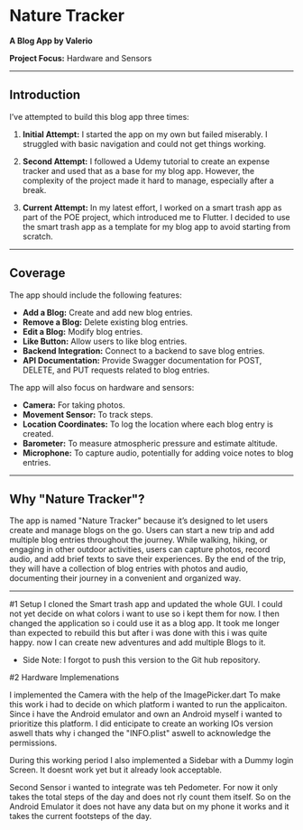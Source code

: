 # Nature Tracker

**A Blog App by Valerio**

**Project Focus:** Hardware and Sensors

---

## Introduction

I’ve attempted to build this blog app three times:

1. **Initial Attempt:** I started the app on my own but failed miserably. I struggled with basic navigation and could not get things working.
   
2. **Second Attempt:** I followed a Udemy tutorial to create an expense tracker and used that as a base for my blog app. However, the complexity of the project made it hard to manage, especially after a break.

3. **Current Attempt:** In my latest effort, I worked on a smart trash app as part of the POE project, which introduced me to Flutter. I decided to use the smart trash app as a template for my blog app to avoid starting from scratch.

---

## Coverage

The app should include the following features:

- **Add a Blog:** Create and add new blog entries.
- **Remove a Blog:** Delete existing blog entries.
- **Edit a Blog:** Modify blog entries.
- **Like Button:** Allow users to like blog entries.
- **Backend Integration:** Connect to a backend to save blog entries.
- **API Documentation:** Provide Swagger documentation for POST, DELETE, and PUT requests related to blog entries.

The app will also focus on hardware and sensors:

- **Camera:** For taking photos.
- **Movement Sensor:** To track steps.
- **Location Coordinates:** To log the location where each blog entry is created.
- **Barometer:** To measure atmospheric pressure and estimate altitude.
- **Microphone:** To capture audio, potentially for adding voice notes to blog entries.

---

## Why "Nature Tracker"?

The app is named "Nature Tracker" because it’s designed to let users create and manage blogs on the go. 
Users can start a new trip and add multiple blog entries throughout the journey. 
While walking, hiking, or engaging in other outdoor activities, users can capture photos, record audio, and add brief texts to save their experiences. 
By the end of the trip, they will have a collection of blog entries with photos and audio, documenting their journey in a convenient and organized way.

---

#1 Setup
I cloned the Smart trash app and updated the whole GUI. I could not yet decide on what colors i want to use so i kept them for now.
I then changed the application so i could use it as a blog app.
It took me longer than expected to rebuild this but after i was done with this i was quite happy.
now I can create new adventures and add multiple Blogs to it. 
 - Side Note: I forgot to push this version to the Git hub repository. 
 
#2 Hardware Implemenations

I implemented the Camera with  the help of the ImagePicker.dart
To make this work i had to decide on which platform i wanted to run the applicaiton. 
Since i have the Android emulator and own an Android myself i wanted to prioritize this platform.
I did enticipate to create an working IOs version aswell thats why i changed the "INFO.plist" aswell to acknowledge the permissions.

During this working period I also implemented a Sidebar with a Dummy login Screen. It doesnt work yet but it already look acceptable.

Second Sensor i wanted to integrate was teh Pedometer. For now it only takes the total steps of the day and does not rly count them itself.
So on the Android Emulator it does not have any data but on my phone it works and it takes the current footsteps of the day.




